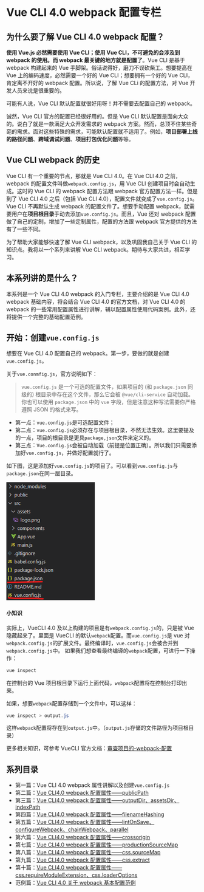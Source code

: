 # Vue CLI 4.0 webpack 配置专栏

## 为什么要了解 Vue CLI 4.0 webpack 配置？

**使用 Vue.js 必然需要使用 Vue CLI；使用 Vue CLI，不可避免的会涉及到 webpack 的使用。而 webpack 最关键的地方就是配置了**。Vue CLI 是基于 webpack 构建起来的 Vue 手脚架。俗话说得好，磨刀不误砍柴工。想要提高在 Vue 上的编码速度，必然需要一个好的 Vue CLI；想要拥有一个好的 Vue CLI，肯定离不开好的 webpack 配置。所以说，了解 Vue CLi 的配置方法，对 Vue 开发人员来说是很重要的。

可能有人说，Vue CLI 默认配置就很好用呀！并不需要去配置自己的 webpack。

诚然，Vue CLI 官方的配置已经很好用的。但是 Vue CLI 默认配置是面向大众的。说白了就是一款满足大众开发需求的 webpack 方案。然而，总顶不住某些奇葩的需求。面对这些特殊的需求，可能默认配置就不适用了。例如，**项目部署上线的路径问题**、**跨域调试问题**、**项目打包优化问题**等等。

## Vue CLI webpack 的历史

Vue CLI 有一个重要的节点，那就是 Vue CLI 4.0。在 Vue CLI 4.0 之前，webpack 的配置文件叫做`webpack.config.js`，用 Vue CLI 创建项目时会自动生成。这时的 Vue CLI 的 webpack 配置方法跟 webpack 官方配置方法一样。但是到了 Vue CLI 4.0 之后（包括 Vue CLI 4.0），配置文件就变成了`vue.config.js`。Vue CLI 不再默认生成 webpack 的配置文件了。想要手动配置 webpack，就需要用户在**项目根目录**手动去添加`vue.config.js`。而且，Vue 还对 webpack 配置做了自己的定制，增加了一些定制属性，配置的方法跟 webpack 官方提供的方法有了一些不同。

为了帮助大家能够快速了解 Vue CLI webpack，以及巩固我自己关于 Vue CLI 的知识点。我将以一个系列来讲解 Vue CLI webpack。期待与大家共进，相互学习。

## 本系列讲的是什么？

本系列是一个 Vue CLI 4.0 webpack 的入门专栏，主要介绍的是 Vue CLI 4.0 webpack 基础内容，将会结合 Vue CLI 4.0 的官方文档，对 Vue CLI 4.0 的 webpack 的一些常用配置属性进行讲解，辅以配置属性使用代码案例。此外，还将提供一个完整的基础配置范例。

## 开始：创建`vue.config.js`

想要在 Vue CLI 4.0 配置自己的 webpack。第一步，要做的就是创建`vue.config.js`。

关于`vue.conmfig.js`，官方说明如下：

> `vue.config.js` 是一个可选的配置文件，如果项目的 (和 `package.json` 同级的) 根目录中存在这个文件，那么它会被 `@vue/cli-service` 自动加载。你也可以使用 `package.json` 中的 `vue` 字段，但是注意这种写法需要你严格遵照 JSON 的格式来写。

- 第一点：`vue.config.js`是可选配置文件；
- 第二点：`vue.config.js`必须存在与项目根目录，不然无法生效。这里要提及的一点，项目的根目录是更具`package,json`文件来定义的。
- 第三点：`Vue.config.js`会被自动加载（前提是位置正确）。所以我们只需要添加好`vue.config.js`，并做好配置就行了。

如下图，这是添加好`vue.config.js`的项目了。可以看到`vue.config.js`与`package.json`在同一层目录。

![在这里插入图片描述](./index/img/1.png)

#### 小知识

实际上，VueCLI 4.0 及以上构建的项目是有`webpack.config.js`的，只是被 Vue 隐藏起来了。里面是 VueCLI 的默认`webpack`配置。而`vue.config.js`是 vue 对`webpack.config.js`的扩展文件。最终编译时，`vue.config.js`会被合并到`webpack.config.js`中。
如果我们想查看最终编译的`webpack`配置，可进行一下操作：

```powershell
vue inspect
```

在控制台的 Vue 项目根目录下运行上面代码，`webpack`配置将在控制台打印出来。

如果，想要`webpack`配置存储到一个文件中，可以这样：

```powershell
vue inspect > output.js
```

这样`webpack`配置将存在到`output.js`中。（`output.js`存储的文件路径为项目根目录）

更多相关知识，可参考 VueCLI 官方文档：[审查项目的-webpack-配置](https://cli.vuejs.org/zh/guide/webpack.html#%E5%AE%A1%E6%9F%A5%E9%A1%B9%E7%9B%AE%E7%9A%84-webpack-%E9%85%8D%E7%BD%AE)

## 系列目录

- 第一篇：Vue CLI 4.0 webpack 属性讲解以及创建`vue.config.js`
- 第二篇：[Vue CLI4.0 webpack 配置属性——publicPath](https://blog.csdn.net/weixin_44869002/article/details/105819462)
- 第三篇：[Vue CLI4.0 webpack 配置属性——outputDir、assetsDir、indexPath](https://blog.csdn.net/weixin_44869002/article/details/105819648)
- 第四篇：[Vue CLI4.0 webpack 配置属性——filenameHashing](https://blog.csdn.net/weixin_44869002/article/details/105820035)
- 第五篇：[Vue CLI4.0 webpack 配置属性——lintOnSave、configureWebpack、chainWebpack、parallel](https://blog.csdn.net/weixin_44869002/article/details/105831476)
- 第六篇：[Vue CLI4.0 webpack 配置属性——crossorigin](https://blog.csdn.net/weixin_44869002/article/details/105831572)
- 第七篇：[Vue CLI4.0 webpack 配置属性——productionSourceMap](https://blog.csdn.net/weixin_44869002/article/details/105832031)
- 第八篇：[Vue CLI4.0 webpack 配置属性——css.sourceMap](https://blog.csdn.net/weixin_44869002/article/details/105831784)
- 第九篇：[Vue CLI4.0 webpack 配置属性——css.extract](https://blog.csdn.net/weixin_44869002/article/details/105831757)
- 第十篇：[Vue CLI4.0 webpack 配置属性——css.requireModuleExtension、css.loaderOptions](https://blog.csdn.net/weixin_44869002/article/details/105831661)
- 范例篇：[Vue CLI 4.0 关于 webpack 基本配置范例](https://blog.csdn.net/weixin_44869002/article/details/105552911)
